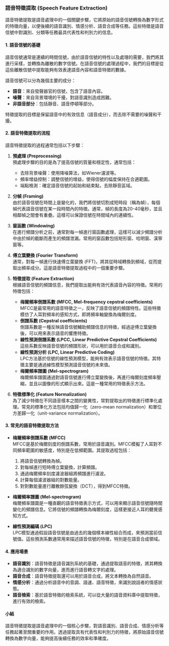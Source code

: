 ### 語音特徵提取 (Speech Feature Extraction)

語音特徵提取是語音處理中的一個關鍵步驟，它將原始的語音信號轉換為數字形式的特徵向量，以便後續的語音識別、情感分析、語音合成等任務。這些特徵是語音信號中對識別、分類等任務最具代表性和判別力的信息。

#### 1. 語音信號的基礎

語音信號通常是連續的時間信號，由於語音信號的特性以及處理的需要，我們將其進行采樣，並轉換為離散的數字信號。在語音信號的處理過程中，我們的目標是從這些離散信號中提取能夠有效表達語音內容和語音特徵的數據。

語音信號可以分為幾個主要的成分：
- **語音**：來自發聲器官的信號，包含了語音內容。
- **噪聲**：來自背景環境的干擾，對語音識別造成困難。
- **非語音部分**：包括靜音、語音停頓等部分。

特徵提取的目標是保留語音中的有效信息（語音成分），而去除不需要的噪聲和干擾。

#### 2. 語音特徵提取的流程

語音特徵提取的過程通常包括以下步驟：

1. **預處理 (Preprocessing)**  
   預處理步驟的目的是為了提高信號的質量和穩定性，通常包括：
   - 去除背景噪聲：使用降噪算法，如Wiener濾波等。
   - 頻率增益控制：調整信號的增益，使得信號的幅度保持在合適範圍。
   - 端點檢測：確定語音信號的起始和結束點，去除靜音區域。

2. **分幀 (Framing)**  
   由於語音信號在時間上是變化的，我們將信號切割成短時段（稱為幀），每個幀代表語音信號在某一段時間內的特徵。通常，幀的長度為20-40毫秒，並且相鄰幀之間會有重疊。這樣可以保證信號在時間域內的連續性。

3. **窗函數 (Windowing)**  
   在進行頻譜分析之前，通常對每一幀進行窗函數處理，這樣可以減少頻譜分析中由於幀的截斷而產生的頻譜泄漏。常用的窗函數包括矩形窗、哈明窗、漢寧窗等。

4. **傅立葉變換 (Fourier Transform)**  
   通常，對每一幀進行快速傅立葉變換 (FFT)，將其從時域轉換到頻域，從而提取出頻率成分。這是語音特徵提取過程中的一個重要步驟。

5. **特徵提取 (Feature Extraction)**  
   根據語音信號的頻譜信息，我們提取出能夠有效代表語音內容的特徵。常用的特徵包括：
   - **梅爾頻率倒譜系數 (MFCC, Mel-frequency cepstral coefficients)**  
     MFCC是最常用的語音特徵之一，反映了語音信號的頻譜特性。這些特徵模仿了人耳對頻率的感知方式，即將頻率軸變換為梅爾刻度。
   - **倒譜系數 (Cepstral coefficients)**  
     倒譜系數是一種反映語音信號輔助頻譜信息的特徵，經過逆傅立葉變換後，可以用來表示語音的響應特徵。
   - **線性預測倒譜系數 (LPCC, Linear Predictive Cepstral Coefficients)**  
     這些系數反映語音信號的頻譜形狀，可以用於語音合成和識別。
   - **線性預測分析 (LPC, Linear Predictive Coding)**  
     LPC方法基於信號的線性預測模型，能夠有效表示語音信號的特徵。其特徵主要是通過線性模型預測語音信號的未來值。
   - **梅爾頻率譜圖 (Mel-spectrogram)**  
     梅爾頻率譜圖通過對語音信號進行傅立葉變換後，再進行梅爾刻度頻率壓縮，並且以圖像的形式顯示出來。這是一種常用的特徵表示方法。

6. **特徵標準化 (Feature Normalization)**  
   為了減少特徵在不同語音樣本之間的變異性，常對提取出的特徵進行標準化處理。常見的標準化方法包括均值歸一化（zero-mean normalization）和單位方差歸一化（unit-variance normalization）。

#### 3. 常見的語音特徵提取方法

- **梅爾頻率倒譜系數 (MFCC)**  
  MFCC是基於梅爾刻度的倒譜系數，常用於語音識別。MFCC模擬了人耳對不同頻率範圍的敏感度，特別是在低頻範圍。其提取過程包括：
  1. 將語音信號轉換為幀。
  2. 對每幀進行短時傅立葉變換，計算頻譜。
  3. 通過梅爾頻率刻度濾波器組將頻譜進行濾波。
  4. 計算每個濾波器組的對數能量。
  5. 對對數能量進行離散餘弦變換（DCT），得到MFCC特徵。

- **梅爾頻率譜圖 (Mel-spectrogram)**  
  梅爾頻率譜圖是一種直觀的語音特徵表示方式，可以用來顯示語音信號隨時間變化的頻譜信息。它將信號的頻譜轉換為梅爾刻度，這樣更接近人耳的聽覺感知方式。

- **線性預測編碼 (LPC)**  
  LPC模型通過假設語音信號是由過去的幾個樣本線性組合而成，來預測當前信號值。這些預測系數通常用來描述語音信號的特徵，特別是在語音合成領域。

#### 4. 應用場景

- **語音識別**：語音特徵是語音識別系統的基礎，通過提取語音的特徵，將其轉換為適合識別的數字向量，進而進行語音轉文字的處理。
- **語音合成**：語音特徵提取還可以用於語音合成，將文本轉換為自然語音。
- **情感分析**：通過分析語音中的音調、語速、語音特徵，來識別說話者的情感狀態。
- **語音檢索**：基於語音特徵的檢索系統，可以從大量的語音資料庫中提取特徵，進行有效的檢索。

#### 小結

語音特徵提取是語音處理中的一個核心步驟，對語音識別、語音合成、情感分析等任務起著至關重要的作用。透過提取具有代表性和判別力的特徵，將原始語音信號轉換為數字向量，能夠提高後續任務的效率和準確度。